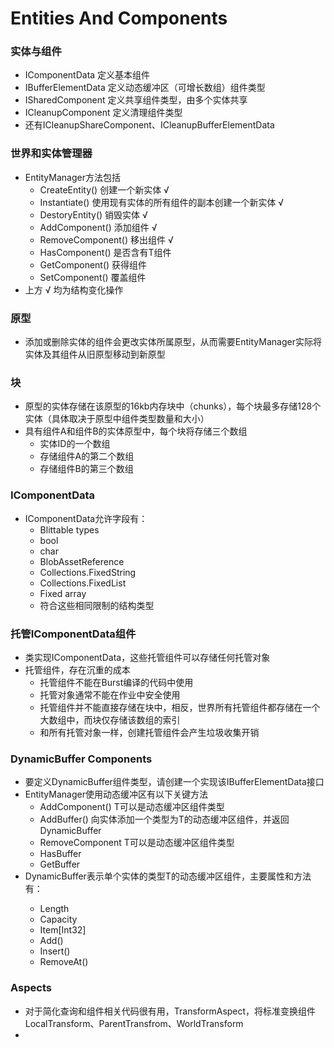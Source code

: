 # Entities And Components

### 实体与组件
- IComponentData 定义基本组件
- IBufferElementData 定义动态缓冲区（可增长数组）组件类型
- ISharedComponent 定义共享组件类型，由多个实体共享
- ICleanupComponent 定义清理组件类型
- 还有ICleanupShareComponent、ICleanupBufferElementData

### 世界和实体管理器
- EntityManager方法包括
	+ CreateEntity() 创建一个新实体 √
	+ Instantiate() 使用现有实体的所有组件的副本创建一个新实体 √
	+ DestoryEntity() 销毁实体 √
	+ AddComponent<T>() 添加组件 √
	+ RemoveComponent<T>() 移出组件 √
	+ HasComponent<T>() 是否含有T组件
	+ GetComponent<T>() 获得组件
	+ SetComponent<T>() 覆盖组件
- 上方 √ 均为结构变化操作

### 原型
- 添加或删除实体的组件会更改实体所属原型，从而需要EntityManager实际将实体及其组件从旧原型移动到新原型

### 块
- 原型的实体存储在该原型的16kb内存块中（chunks），每个块最多存储128个实体（具体取决于原型中组件类型数量和大小）
- 具有组件A和组件B的实体原型中，每个块将存储三个数组
	+ 实体ID的一个数组
	+ 存储组件A的第二个数组
	+ 存储组件B的第三个数组

### IComponentData
- IComponentData允许字段有：
	+ Blittable types
	+ bool
	+ char
	+ BlobAssetReference<T>
	+ Collections.FixedString
	+ Collections.FixedList
	+ Fixed array
	+ 符合这些相同限制的结构类型
	
### 托管IComponentData组件
- 类实现IComponentData，这些托管组件可以存储任何托管对象
- 托管组件，存在沉重的成本
	+ 托管组件不能在Burst编译的代码中使用
	+ 托管对象通常不能在作业中安全使用
	+ 托管组件并不能直接存储在块中，相反，世界所有托管组件都存储在一个大数组中，而块仅存储该数组的索引
	+ 和所有托管对象一样，创建托管组件会产生垃圾收集开销
	
### DynamicBuffer Components
- 要定义DynamicBuffer组件类型，请创建一个实现该IBufferElementData接口
- EntityManager使用动态缓冲区有以下关键方法
	+ AddComponent<T>() T可以是动态缓冲区组件类型
	+ AddBuffer<T>() 向实体添加一个类型为T的动态缓冲区组件，并返回DynamicBuffer<T>
	+ RemoveComponent<T> T可以是动态缓冲区组件类型
	+ HasBuffer<T>
	+ GetBuffer<T>
- DynamicBuffer<T>表示单个实体的类型T的动态缓冲区组件，主要属性和方法有：
	+ Length
	+ Capacity
	+ Item[Int32]
	+ Add()
	+ Insert()
	+ RemoveAt()

### Aspects
- 对于简化查询和组件相关代码很有用，TransformAspect，将标准变换组件LocalTransform、ParentTransfrom、WorldTransform
- 